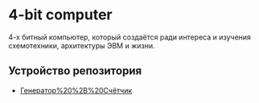 # 4-bit computer

4-х битный компьютер, который создаётся ради интереса и изучения схемотехники, архитектуры ЭВМ и жизни. 

## **Устройство репозитория**
  - [Генератор%20%2B%20Счётчик](Генератор%20%2B%20Счётчик)


